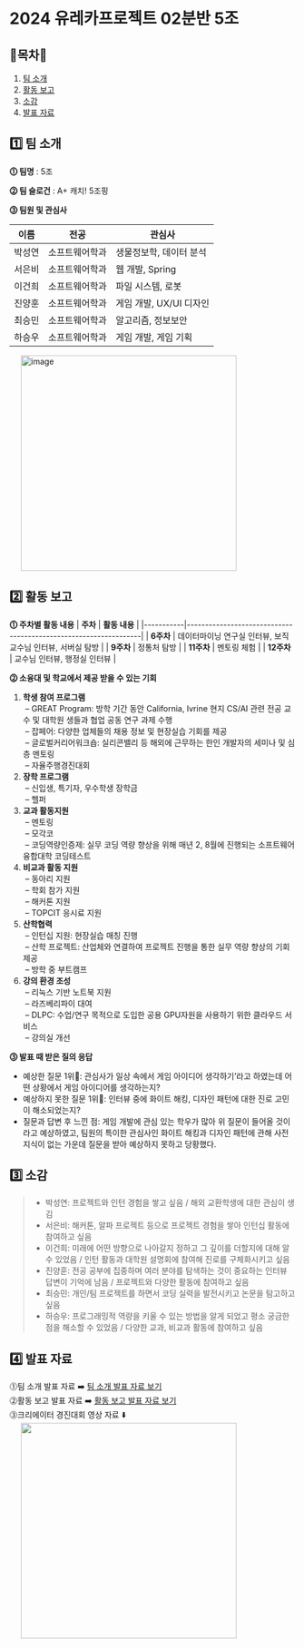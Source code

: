 # 2024 유레카프로젝트 02분반 5조

## **🌟목차🌟**
1. [팀 소개](#1️⃣-팀-소개)
2. [활동 보고](#2️⃣-활동-보고)
3. [소감](#3️⃣-소감)
4. [발표 자료](#4️⃣-발표-자료)
   

## 1️⃣ 팀 소개
**⓵ 팀명** : 5조  

**⓶ 팀 슬로건** : A+ 캐치! 5조핑

**⓷ 팀원 및 관심사**  

| **이름**  | **전공**         | **관심사**                  |
|-----------|------------------|-----------------------------|
| 박성연    | 소프트웨어학과   | 생물정보학, 데이터 분석     |
| 서은비    | 소프트웨어학과   | 웹 개발, Spring            |
| 이건희    | 소프트웨어학과   | 파일 시스템, 로봇          |
| 진양훈    | 소프트웨어학과   | 게임 개발, UX/UI 디자인    |
| 최승민    | 소프트웨어학과   | 알고리즘, 정보보안         |
| 하승우    | 소프트웨어학과   | 게임 개발, 게임 기획       |


<img src="https://github.com/user-attachments/assets/13f9cfd0-aa93-4d8f-9423-fcd0996713f8" alt="image" width="380px" style="display: inline-block; margin-left: 20px;">


## 2️⃣ 활동 보고

**⓵ 주차별 활동 내용**
| **주차**  | **활동 내용**                                                   |
|-----------|-----------------------------------------------------------------|
|  **6주차**   | 데이터마이닝 연구실 인터뷰, 보직 교수님 인터뷰, 서버실 탐방       |
|  **9주차**   | 정통처 탐방                                                    |
|  **11주차**  | 멘토링 체험                                                    |
|  **12주차**  | 교수님 인터뷰, 행정실 인터뷰                                    |

**⓶ 소융대 및 학교에서 제공 받을 수 있는 기회**
1. **학생 참여 프로그램**  
&nbsp;&ndash; GREAT Program: 방학 기간 동안 California, Ivrine 현지 CS/AI 관련 전공 교수 및 대학원 생들과 협업 공동 연구 과제 수행  
&nbsp;&ndash; 잡페어: 다양한 업체들의 채용 정보 및 현장실습 기회를 제공  
&nbsp;&ndash; 글로벌커리어워크숍: 실리콘밸리 등 해외에 근무하는 한인 개발자의 세미나 및 심층 멘토링  
&nbsp;&ndash; 자율주행경진대회
2. **장학 프로그램**  
&nbsp;&ndash; 신입생, 특기자, 우수학생 장학금  
&nbsp;&ndash; 헬퍼
3. **교과 활동지원**  
&nbsp;&ndash; 멘토링  
&nbsp;&ndash; 모각코  
&nbsp;&ndash; 코딩역량인증제: 실무 코딩 역량 향상을 위해 매년 2, 8월에 진행되는 소프트웨어융합대학 코딩테스트
4. **비교과 활동 지원**  
&nbsp;&ndash; 동아리 지원  
&nbsp;&ndash; 학회 참가 지원  
&nbsp;&ndash; 해커톤 지원  
&nbsp;&ndash; TOPCIT 응시료 지원
5. **산학협력**  
&nbsp;&ndash; 인턴십 지원: 현장실습 매칭 진행  
&nbsp;&ndash; 산학 프로젝트: 산업체와 연결하여 프로젝트 진행을 통한 실무 역량 향상의 기회 제공  
&nbsp;&ndash; 방학 중 부트캠프
6. **강의 환경 조성**  
&nbsp;&ndash; 리눅스 기반 노트북 지원  
&nbsp;&ndash; 라즈베리파이 대여  
&nbsp;&ndash; DLPC: 수업/연구 목적으로 도입한 공용 GPU자원을 사용하기 위한 클라우드 서비스  
&nbsp;&ndash; 강의실 개선


**⓷ 발표 때 받은 질의 응답**
- 예상한 질문 1위👑: 관심사가 일상 속에서 게임 아이디어 생각하기’라고 하였는데 어떤 상황에서 게임 아이디어를 생각하는지?
- 예상하지 못한 질문 1위👑: 인터뷰 중에 화이트 해킹, 디자인 패턴에 대한 진로 고민이 해소되었는지?
- 질문과 답변 후 느낀 점: 게임 개발에 관심 있는 학우가 많아 위 질문이 들어올 것이라고 예상하였고, 팀원의 특이한 관심사인 화이트 해킹과 디자인 패턴에 관해 사전 지식이 없는 가운데 질문을 받아 예상하지 못하고 당황했다.



## **3️⃣ 소감**
> - 박성연: 프로젝트와 인턴 경험을 쌓고 싶음 / 해외 교환학생에 대한 관심이 생김
> - 서은비: 해커톤, 알파 프로젝트 등으로 프로젝트 경험을 쌓아 인턴십 활동에 참여하고 싶음
> - 이건희: 미래에 어떤 방향으로 나아갈지 정하고 그 깊이를 더할지에 대해 알 수 있었음 / 인턴 활동과 대학원 설명회에 참여해 진로를 구체화시키고 싶음
> - 진양훈: 전공 공부에 집중하며 여러 분야를 탐색하는 것이 중요하는 인터뷰 답변이 기억에 남음 / 프로젝트와 다양한 활동에 참여하고 싶음
> - 최승민: 개인/팀 프로젝트를 하면서 코딩 실력을 발전시키고 논문을 탐고하고 싶음
> - 하승우: 프로그래밍적 역량을 키울 수 있는 방법을 알게 되었고 평소 궁금한 점을 해소할 수 있었음 / 다양한 교과, 비교과 활동에 참여하고 싶음


## **4️⃣ 발표 자료**
⓵팀 소개 발표 자료 ➡️ [팀 소개 발표 자료 보기](https://github.com/user-attachments/files/17814799/_5.pptx) <br>
⓶활동 보고 발표 자료 ➡️ [활동 보고 발표 자료 보기](https://github.com/user-attachments/files/17814731/_5.pptx) <br>
⓷크리에이터 경진대회 영상 자료 ⬇️ <br>
<img src="https://github.com/user-attachments/assets/2b8ccdb6-1070-432d-bb3d-520a7f8aa020" width="380px" style="display: inline-block; margin-left: 20px;">
